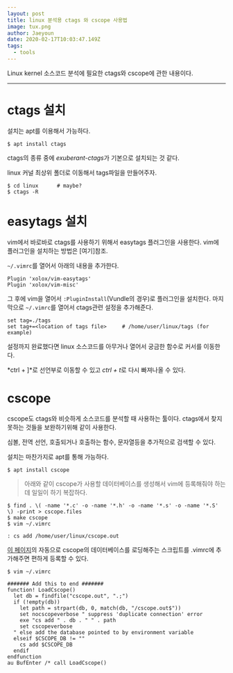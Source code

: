 ```yaml
---
layout: post
title: linux 분석용 ctags 와 cscope 사용법
image: tux.png
author: Jaeyoun
date: 2020-02-17T10:03:47.149Z
tags: 
  - tools
---
```


Linux kernel 소스코드 분석에 필요한 ctags와 cscope에 관한 내용이다.

---

# ctags 설치
설치는 apt를 이용해서 가능하다.

```
$ apt install ctags
```
ctags의 종류 중에 *exuberant-ctags*가 기본으로 설치되는 것 같다.

linux 커널 최상위 폴더로 이동해서 tags파일을 만들어주자.

```
$ cd linux      # maybe?
$ ctags -R
```

# easytags 설치
vim에서 바로바로 ctags를 사용하기 위해서 easytags 플러그인을 사용한다. vim에 플러그인을 설치하는 방법은 [여기]참조.

```~/.vimrc```를 열어서 아래의 내용을 추가한다.

```
Plugin 'xolox/vim-easytags'
Plugin 'xolox/vim-misc'
```

그 후에 vim을 열어서 ```:PluginInstall```(Vundle의 경우)로 플러그인을 설치한다.
마지막으로 ```~/.vimrc```를 열어서 ctags관련 설정을 추가해준다.

```
set tag=./tags
set tag+=<location of tags file>     # /home/user/linux/tags (for example)
```

설정까지 완료했다면 linux 소스코드를 아무거나 열어서 궁금한 함수로 커서를 이동한다.

*ctrl + ]*로 선언부로 이동할 수 있고 *ctrl + t*로 다시 빠져나올 수 있다.


# cscope
cscope도 ctags와 비슷하게 소스코드를 분석할 때 사용하는 툴이다.
ctags에서 찾지 못하는 것들을 보완하기위해 같이 사용한다.

심볼, 전역 선언, 호출되거나 호출하는 함수, 문자열등을 추가적으로 검색할 수 있다.

설치는 마찬가지로 apt를 통해 가능하다.

```
$ apt install cscope
```

> 아래와 같이 cscope가 사용할 데이터베이스를 생성해서 vim에 등록해줘야 하는데 일일이 하기 복잡하다.

```
$ find . \( -name '*.c' -o -name '*.h' -o -name '*.s' -o -name '*.S' \) -print > cscope.files
$ make cscope
$ vim ~/.vimrc

: cs add /home/user/linux/cscope.out
```

[이 페이지](https://vim.fandom.com/wiki/Autoloading_Cscope_Database)의 자동으로 cscope의 데이터베이스를 로딩해주는 스크립트를 .vimrc에 추가해주면 편하게 등록할 수 있다.

```
$ vim ~/.vimrc

####### Add this to end #######
function! LoadCscope()
  let db = findfile("cscope.out", ".;")
  if (!empty(db))
    let path = strpart(db, 0, match(db, "/cscope.out$"))
    set nocscopeverbose " suppress 'duplicate connection' error
    exe "cs add " . db . " " . path
    set cscopeverbose
  " else add the database pointed to by environment variable 
  elseif $CSCOPE_DB != "" 
    cs add $CSCOPE_DB
  endif
endfunction
au BufEnter /* call LoadCscope()
```
